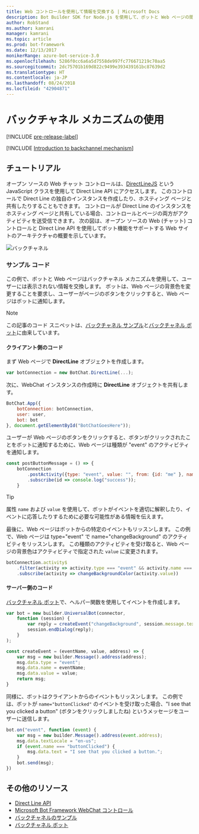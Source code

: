 ```yaml
---
title: Web コントロールを使用して情報を交換する | Microsoft Docs
description: Bot Builder SDK for Node.js を使用して、ボットと Web ページの間で情報を交換する方法について説明します。
author: RobStand
ms.author: kamrani
manager: kamrani
ms.topic: article
ms.prod: bot-framework
ms.date: 12/13/2017
monikerRange: azure-bot-service-3.0
ms.openlocfilehash: 5286f0cc6a6a5d7558de997fc776671219c70aa5
ms.sourcegitcommit: 2dc75701b169d822c9499e393439161bc87639d2
ms.translationtype: HT
ms.contentlocale: ja-JP
ms.lasthandoff: 08/24/2018
ms.locfileid: "42904871"
---
```

# <a name="use-the-backchannel-mechanism"></a>バックチャネル メカニズムの使用

[!INCLUDE [pre-release-label](../includes/pre-release-label-v3.md)]

[!INCLUDE [Introduction to backchannel mechanism](../includes/snippet-backchannel.md)]

## <a name="walk-through"></a>チュートリアル

オープン ソースの Web チャット コントロールは、<a href="https://github.com/microsoft/botframework-DirectLinejs" target="_blank">DirectLineJS</a> という JavaScript クラスを使用して Direct Line API にアクセスします。 このコントロールで Direct Line の独自のインスタンスを作成したり、ホスティング ページと共有したりすることもできます。 コントロールが Direct Line のインスタンスをホスティング ページと共有している場合、コントロールとページの両方がアクティビティを送受信できます。 次の図は、オープン ソースの Web (チャット) コントロールと Direct Line API を使用してボット機能をサポートする Web サイトのアーキテクチャの概要を示しています。 

![バックチャネル](../media/designing-bots/patterns/back-channel.png)

### <a name="sample-code"></a>サンプル コード 

この例で、ボットと Web ページはバックチャネル メカニズムを使用して、ユーザーには表示されない情報を交換します。 ボットは、Web ページの背景色を変更することを要求し、ユーザーがページのボタンをクリックすると、Web ページはボットに通知します。 

> [!NOTE]
> この記事のコード スニペットは、<a href="https://github.com/Microsoft/BotFramework-WebChat/blob/master/samples/backchannel/index.html" target="_blank">バックチャネル サンプル</a>と<a href="https://github.com/ryanvolum/backChannelBot" target="_blank">バックチャネル ボット</a>に由来しています。 

#### <a name="client-side-code"></a>クライアント側のコード

まず Web ページで **DirectLine** オブジェクトを作成します。

```javascript
var botConnection = new BotChat.DirectLine(...);
```

次に、WebChat インスタンスの作成時に **DirectLine** オブジェクトを共有します。

```javascript
BotChat.App({
    botConnection: botConnection,
    user: user,
    bot: bot
}, document.getElementById("BotChatGoesHere"));
```

ユーザーが Web ページのボタンをクリックすると、ボタンがクリックされたことをボットに通知するために、Web ページは種類が "event" のアクティビティを通知します。

```javascript
const postButtonMessage = () => {
    botConnection
        .postActivity({type: "event", value: "", from: {id: "me" }, name: "buttonClicked"})
        .subscribe(id => console.log("success"));
    }
```

> [!TIP]
> 属性 `name` および `value` を使用して、ボットがイベントを適切に解釈したり、イベントに応答したりするために必要な可能性がある情報を伝えます。 

最後に、Web ページはボットからの特定のイベントもリッスンします。
この例で、Web ページは type="event" で name="changeBackground" のアクティビティをリッスンします。 この種類のアクティビティを受け取ると、Web ページの背景色はアクティビティで指定された `value` に変更されます。 

```javascript
botConnection.activity$
    .filter(activity => activity.type === "event" && activity.name === "changeBackground")
    .subscribe(activity => changeBackgroundColor(activity.value))
```

#### <a name="server-side-code"></a>サーバー側のコード

<a href="https://github.com/ryanvolum/backChannelBot" target="_blank">バックチャネル ボット</a>で、ヘルパー関数を使用してイベントを作成します。

```javascript
var bot = new builder.UniversalBot(connector, 
    function (session) {
        var reply = createEvent("changeBackground", session.message.text, session.message.address);
        session.endDialog(reply);
    }
);

const createEvent = (eventName, value, address) => {
    var msg = new builder.Message().address(address);
    msg.data.type = "event";
    msg.data.name = eventName;
    msg.data.value = value;
    return msg;
}
```

同様に、ボットはクライアントからのイベントもリッスンします。 この例では、ボットが `name="buttonClicked"` のイベントを受け取った場合、"I see that you clicked a button" (ボタンをクリックしましたね) というメッセージをユーザーに送信します。

```javascript
bot.on("event", function (event) {
    var msg = new builder.Message().address(event.address);
    msg.data.textLocale = "en-us";
    if (event.name === "buttonClicked") {
        msg.data.text = "I see that you clicked a button.";
    }
    bot.send(msg);
})
```

## <a name="additional-resources"></a>その他のリソース

- [Direct Line API][directLineAPI]
- <a href="https://github.com/Microsoft/BotFramework-WebChat" target="_blank">Microsoft Bot Framework WebChat コントロール</a>
- <a href="https://github.com/Microsoft/BotFramework-WebChat/blob/master/samples/backchannel/index.html" target="_blank">バックチャネルのサンプル</a>
- <a href="https://github.com/ryanvolum/backChannelBot" target="_blank">バックチャネル ボット</a>

[directLineAPI]: https://docs.botframework.com/en-us/restapi/directline3/#navtitle
